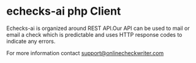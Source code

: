 # echecks-ai php Client

Echecks-ai is organized around REST API.Our API can be used to mail or email a check which is predictable and uses HTTP response codes to indicate any errors.

For more information contact support@onlinecheckwriter.com

